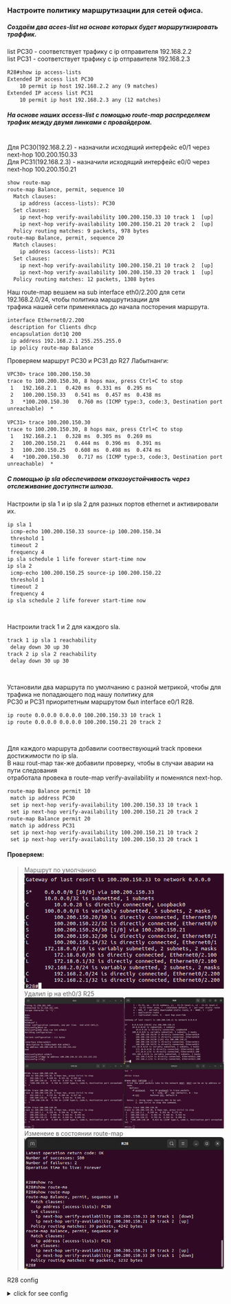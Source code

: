 ### Настроите политику маршрутизации для сетей офиса.<br>

##### Создаём два acees-list на основе которых будет моршрутизировать траффик.<br>
list PC30 - соответствует трафику с ip отправителя 192.168.2.2<br>
list PC31 - соответствует трафику с ip отправителя 192.168.2.3<br>

```
R28#show ip access-lists 
Extended IP access list PC30
    10 permit ip host 192.168.2.2 any (9 matches)
Extended IP access list PC31
    10 permit ip host 192.168.2.3 any (12 matches)
```
##### На основе наших access-list с помощью route-map распределяем трафик между двумя линками с провайдером.<br>
<br>
Для PC30(192.168.2.2) - назначили исходящий интерфейс e0/1 через next-hop 100.200.150.33<br>
Для PC31(192.168.2.3) - назначили исходящий интерфейс e0/0 через next-hop 100.200.150.21<br>

```
show route-map 
route-map Balance, permit, sequence 10
  Match clauses:
    ip address (access-lists): PC30 
  Set clauses:
    ip next-hop verify-availability 100.200.150.33 10 track 1  [up]
    ip next-hop verify-availability 100.200.150.21 20 track 2  [up]
  Policy routing matches: 9 packets, 978 bytes
route-map Balance, permit, sequence 20
  Match clauses:
    ip address (access-lists): PC31 
  Set clauses:
    ip next-hop verify-availability 100.200.150.21 10 track 2  [up]
    ip next-hop verify-availability 100.200.150.33 20 track 1  [up]
  Policy routing matches: 12 packets, 1308 bytes
```

Наш route-map вешаем на sub interface eth0/2.200 для сети 192.168.2.0/24, чтобы политика маршрутизации для<br> 
трафика нашей сети применялась до начала посторения маршрута.<br> 

```
interface Ethernet0/2.200
 description for Clients dhcp
 encapsulation dot1Q 200
 ip address 192.168.2.1 255.255.255.0
 ip policy route-map Balance
```
Проверяем маршрут PC30 и PC31 до R27 Лабытнанги:<br>
```
VPC30> trace 100.200.150.30
trace to 100.200.150.30, 8 hops max, press Ctrl+C to stop
 1   192.168.2.1   0.420 ms  0.331 ms  0.295 ms
 2   100.200.150.33   0.541 ms  0.457 ms  0.438 ms
 3   *100.200.150.30   0.760 ms (ICMP type:3, code:3, Destination port unreachable)  *

VPC31> trace 100.200.150.30
trace to 100.200.150.30, 8 hops max, press Ctrl+C to stop
 1   192.168.2.1   0.328 ms  0.305 ms  0.269 ms
 2   100.200.150.21   0.444 ms  0.396 ms  0.391 ms
 3   100.200.150.25   0.608 ms  0.498 ms  0.474 ms
 4   *100.200.150.30   0.717 ms (ICMP type:3, code:3, Destination port unreachable)  *
```

##### С помощью ip sla обеспечиваем отказоустойчивость через отслеживание доступнсти шлюза.<br>

Настроили ip sla 1 и ip sla 2 для разных портов ethernet и активировали их. 
```
ip sla 1
 icmp-echo 100.200.150.33 source-ip 100.200.150.34
 threshold 1
 timeout 2
 frequency 4
ip sla schedule 1 life forever start-time now
ip sla 2
 icmp-echo 100.200.150.25 source-ip 100.200.150.22
 threshold 1
 timeout 2
 frequency 4
ip sla schedule 2 life forever start-time now
```
<br>

Настроили track 1 и 2 для каждого sla.
```
track 1 ip sla 1 reachability
 delay down 30 up 30
track 2 ip sla 2 reachability
 delay down 30 up 30
```
<br>

Установили два маршрута по умолчанию с разной метрикой, чтобы для трафика не попадающего под нашу политику для<br>PC30 и PC31 приоритетным маршрутом был interface e0/1 R28.<br>
```
ip route 0.0.0.0 0.0.0.0 100.200.150.33 10 track 1
ip route 0.0.0.0 0.0.0.0 100.200.150.21 20 track 2
```
<br>

Для каждого маршрута добавили соотвествующий track провеки достижимости по ip sla.<br>
В наш rout-map так-же добавили проверку, чтобы в случаи аварии на пути следования<br> 
отработала провека в route-map verify-availability и поменялся next-hop.<br>

```
route-map Balance permit 10
 match ip address PC30
 set ip next-hop verify-availability 100.200.150.33 10 track 1
 set ip next-hop verify-availability 100.200.150.21 20 track 2
route-map Balance permit 20
 match ip address PC31
 set ip next-hop verify-availability 100.200.150.21 10 track 2
 set ip next-hop verify-availability 100.200.150.33 20 track 1
```

#### Проверяем:<br>
>Маршрут по умолчанию<br>
![](R28_show_ip_route.png)<br>
>Удалил ip на eth0/3 R25<br>
![](R25_no_ip_address.png)<br>
>Изменеие в состоянии route-map<br>
![](R28_show_route_map.png)<br>

R28 config
<details>
  <summary>click for see config</summary>
!<br>
version 15.4<br>
service timestamps debug datetime msec<br>
service timestamps log datetime msec<br>
no service password-encryption<br>
!<br>
hostname R28<br>
!<br>
boot-start-marker<br>
boot-end-marker<br>
!<br>
no aaa new-model<br>
mmi polling-interval 60<br>
no mmi auto-configure<br>
no mmi pvc<br>
mmi snmp-timeout 180<br>
!<br>
ip dhcp excluded-address 192.168.2.1<br>
!<br>
ip dhcp pool Clients<br>
 network 192.168.2.0 255.255.255.0<br>
 default-router 192.168.2.1 <br>
!<br>
ip cef<br>
no ipv6 cef<br>
!<br>
multilink bundle-name authenticated<br>
!<br>
redundancy<br>
!<br>
track 1 ip sla 1 reachability<br>
 delay down 30 up 30<br>
!<br>
track 2 ip sla 2 reachability<br>
 delay down 30 up 30<br>
!<br>
policy-map test<br>
 class class-default<br>
  police cir 1024000 bc 192000 be 384000<br>
   exceed-action drop <br>
   violate-action drop <br>
!<br>
interface Ethernet0/0<br>
 no shutdown<br>
 description to Triada R26 eth0/1<br>
 ip address 100.200.150.22 255.255.255.252<br>
!<br>
interface Ethernet0/1<br>
 no shutdown<br>
 description to Triada R25 eth0/3<br>
 ip address 100.200.150.34 255.255.255.252<br>
!<br>
interface Ethernet0/2<br>
 no shutdown<br>
 no ip address<br>
!<br>
interface Ethernet0/2.100<br>
 no shutdown<br>
 description Managment<br>
 encapsulation dot1Q 100<br>
 ip address 172.18.0.1 255.255.255.252<br>
!<br>
interface Ethernet0/2.200<br>
 no shutdown<br>
 description for Clients dhcp<br>
 encapsulation dot1Q 200<br>
 ip address 192.168.2.1 255.255.255.0<br>
 ip policy route-map Balance<br>
!<br>
interface Ethernet0/3<br>
 no shutdown<br>
 no ip address<br>
 shutdown<br>
!<br>
interface Ethernet1/0<br>
 no shutdown<br>
 no ip address<br>
 shutdown<br>
!<br>
interface Ethernet1/1<br>
 no shutdown<br>
 no ip address<br>
 shutdown<br>
!<br>
interface Ethernet1/2<br>
 no shutdown<br>
 no ip address<br>
 shutdown<br>
!<br>
interface Ethernet1/3<br>
 no shutdown<br>
 no ip address<br>
 shutdown<br>
!<br>
ip forward-protocol nd<br>
!<br>
no ip http server<br>
no ip http secure-server<br>
ip route 0.0.0.0 0.0.0.0 100.200.150.33 track 1<br>
ip route 0.0.0.0 0.0.0.0 100.200.150.21 track 2<br>
ip route 100.200.150.24 255.255.255.252 100.200.150.21<br>
!<br>
ip access-list extended PC30<br>
 permit ip host 192.168.2.2 any<br>
ip access-list extended PC31<br>
 permit ip host 192.168.2.3 any<br>
!<br>
ip sla 1<br>
 icmp-echo 100.200.150.33 source-ip 100.200.150.34<br>
 threshold 1<br>
 timeout 2<br>
 frequency 4<br>
ip sla schedule 1 life forever start-time now<br>
ip sla 2<br>
 icmp-echo 100.200.150.30 source-ip 100.200.150.22<br>
 threshold 1<br>
 timeout 2<br>
 frequency 4<br>
ip sla schedule 2 life forever start-time now<br>
!<br>
route-map Balance permit 10<br>
 match ip address PC30<br>
 set ip next-hop verify-availability 100.200.150.33 10 track 1<br>
 set ip next-hop verify-availability 100.200.150.21 20 track 2<br>
!<br>
route-map Balance permit 20<br>
 match ip address PC31<br>
 set ip next-hop verify-availability 100.200.150.21 10 track 2<br>
 set ip next-hop verify-availability 100.200.150.33 20 track 1<br>
!<br>
control-plane<br>
!<br>
line con 0<br>
 exec-timeout 30 0<br>
 logging synchronous<br>
line aux 0<br>
line vty 0 4<br>
 login<br>
 transport input none<br>
!<br>
end<br>
</details>


